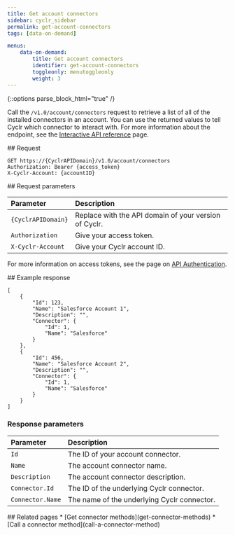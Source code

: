 ```yaml
---
title: Get account connectors
sidebar: cyclr_sidebar
permalink: get-account-connectors
tags: [data-on-demand]

menus:
    data-on-demand:
        title: Get account connectors
        identifier: get-account-connectors
        toggleonly: menutoggleonly
        weight: 3
---
```

{::options parse_block_html="true" /}
<section class="card">

Call the `/v1.0/account/connectors` request to retrieve a list of all of the installed connectors in an account. You can use the returned values to tell Cyclr which connector to interact with. For more information about the endpoint, see the [Interactive API reference](cyclr-api-reference) page.

</section>
<section class="card">
## Request

```
GET https://{CyclrAPIDomain}/v1.0/account/connectors
Authorization: Bearer {access_token}
X-Cyclr-Account: {accountID}
```

</section>
<section class="card">
## Request parameters

| **Parameter**         | **Description**                                       |
|:----------------------|:------------------------------------------------------|
| `{CyclrAPIDomain}` | Replace with the API domain of your version of Cyclr. |
| `Authorization`       | Give your access token.                               |
| `X-Cyclr-Account`     | Give your Cyclr account ID.                           |


For more information on access tokens, see the page on [API Authentication](cyclr-api-authentication).


</section>
<section class="card">
## Example response

```
[
    {
        "Id": 123,
        "Name": "Salesforce Account 1",
        "Description": "",
        "Connector": {
            "Id": 1,
            "Name": "Salesforce"
        }
    },
    {
        "Id": 456,
        "Name": "Salesforce Account 2",
        "Description": "",
        "Connector": {
            "Id": 1,
            "Name": "Salesforce"
        }
    }
]
```
### Response parameters

| **Parameter**    | **Description**                             |
|:-----------------|:--------------------------------------------|
| `Id`             | The ID of your account connector.           |
| `Name`           | The account connector name.                 |
| `Description`    | The account connector description.          |
| `Connector.Id`   | The ID of the underlying Cyclr connector.   |
| `Connector.Name` | The name of the underlying Cyclr connector. |


</section>
<section class="card">
## Related pages
*  [Get connector methods](get-connector-methods)
*  [Call a connector method](call-a-connector-method)

</section>
